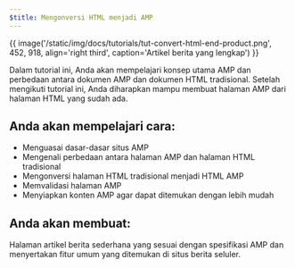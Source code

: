 ```yaml
---
$title: Mengonversi HTML menjadi AMP
---
```


{{ image('/static/img/docs/tutorials/tut-convert-html-end-product.png', 452, 918, align='right third', caption='Artikel berita yang lengkap') }}

Dalam tutorial ini, Anda akan mempelajari konsep utama AMP dan perbedaan antara dokumen AMP dan dokumen HTML tradisional.  Setelah mengikuti tutorial ini, Anda diharapkan mampu membuat halaman AMP dari halaman HTML yang sudah ada.

## Anda akan mempelajari cara:

- Menguasai dasar-dasar situs AMP
- Mengenali perbedaan antara halaman AMP dan halaman HTML tradisional
- Mengonversi halaman HTML tradisional menjadi HTML AMP
- Memvalidasi halaman AMP
- Menyiapkan konten AMP agar dapat ditemukan dengan lebih mudah

## Anda akan membuat:

Halaman artikel berita sederhana yang sesuai dengan spesifikasi AMP dan menyertakan fitur umum yang ditemukan di situs berita seluler.
